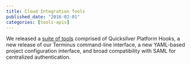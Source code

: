 ```yaml
---
title: Cloud Integration Tools
published_date: "2016-02-01"
categories: [tools-apis]
---
```

We released a [suite of tools](https://pantheon.io/blog/move-stack-cloud-integration-tools-drupal-and-wordpress-developers) comprised of Quicksilver Platform Hooks, a new release of our Terminus command-line interface, a new YAML-based project configuration interface, and broad compatibility with SAML for centralized authentication.
